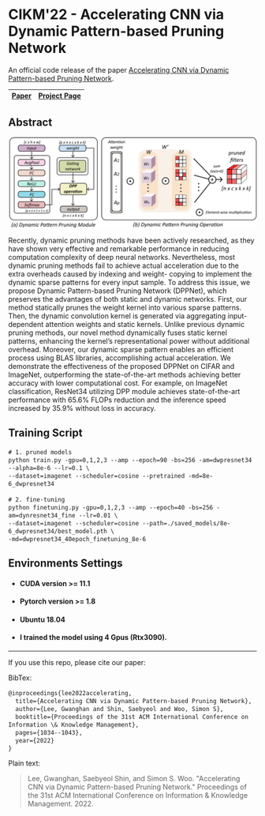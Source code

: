 # CIKM'22 - Accelerating CNN via Dynamic Pattern-based Pruning Network
An official code release of the paper [Accelerating CNN via Dynamic Pattern-based Pruning Network](https://dl.acm.org/doi/10.1145/3511808.3557225).

| [Paper](https://dl.acm.org/doi/10.1145/3511808.3557225) | [Project Page](https://sites.google.com/g.skku.edu/dppnet/) |
| --- | --- |

## Abstract

![ex_screenshot](./fig/method.png)

Recently, dynamic pruning methods have been actively researched,
as they have shown very effective and remarkable performance in
reducing computation complexity of deep neural networks. Nevertheless, 
most dynamic pruning methods fail to achieve actual acceleration 
due to the extra overheads caused by indexing and weight-
copying to implement the dynamic sparse patterns for every input
sample. To address this issue, we propose Dynamic Pattern-based
Pruning Network (DPPNet), which preserves the advantages of both
static and dynamic networks. First, our method statically prunes
the weight kernel into various sparse patterns. Then, the dynamic
convolution kernel is generated via aggregating input-dependent
attention weights and static kernels. Unlike previous dynamic pruning methods, 
our novel method dynamically fuses static kernel
patterns, enhancing the kernel’s representational power without
additional overhead. Moreover, our dynamic sparse pattern enables
an efficient process using BLAS libraries, accomplishing actual acceleration. 
We demonstrate the effectiveness of the proposed DPPNet on CIFAR and ImageNet, 
outperforming the state-of-the-art methods achieving better accuracy with lower computational cost.
For example, on ImageNet classification, ResNet34 utilizing DPP
module achieves state-of-the-art performance with 65.6% FLOPs
reduction and the inference speed increased by 35.9% without loss
in accuracy.

## Training Script
```
# 1. pruned models
python train.py -gpu=0,1,2,3 --amp --epoch=90 -bs=256 -am=dwpresnet34 --alpha=8e-6 --lr=0.1 \
--dataset=imagenet --scheduler=cosine --pretrained -md=8e-6_dwpresnet34

# 2. fine-tuning
python finetuning.py -gpu=0,1,2,3 --amp --epoch=40 -bs=256 -am=dynresnet34_fine --lr=0.01 \
--dataset=imagenet --scheduler=cosine --path=./saved_models/8e-6_dwpresnet34/best_model.pth \
-md=dwpresnet34_40epoch_finetuning_8e-6
```

## Environments Settings

- #### CUDA version >= 11.1
- #### Pytorch version >= 1.8
- #### Ubuntu 18.04
- #### I trained the model using 4 Gpus (Rtx3090).

---
If you use this repo, please cite our paper:

BibTex:
```plain
@inproceedings{lee2022accelerating,
  title={Accelerating CNN via Dynamic Pattern-based Pruning Network},
  author={Lee, Gwanghan and Shin, Saebyeol and Woo, Simon S},
  booktitle={Proceedings of the 31st ACM International Conference on Information \& Knowledge Management},
  pages={1034--1043},
  year={2022}
}
```

Plain text:
<blockquote>
Lee, Gwanghan, Saebyeol Shin, and Simon S. Woo. "Accelerating CNN via Dynamic Pattern-based Pruning Network." Proceedings of the 31st ACM International Conference on Information & Knowledge Management. 2022.
</blockquote>
